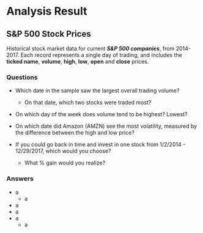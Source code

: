 # Analysis Result

## S&P 500 Stock Prices

Historical stock market data for current ***S&P 500 companies***, from 2014-2017. Each record represents a single day of trading, and includes the **ticked name**, **volume**, **high**, **low**, **open** and **close** prices.

### Questions

- Which date in the sample saw the largest overall trading volume?  
  - On that date, which two stocks were traded most?

- On which day of the week does volume tend to be highest? Lowest?

- On which date did Amazon (AMZN) see the most volatility, measured by the difference between the high and low price?

- If you could go back in time and invest in one stock from 1/2/2014 - 12/29/2017, which would you choose? 
  - What % gain would you realize?

### Answers


- a
  - a
- a
- a
- a
  - a